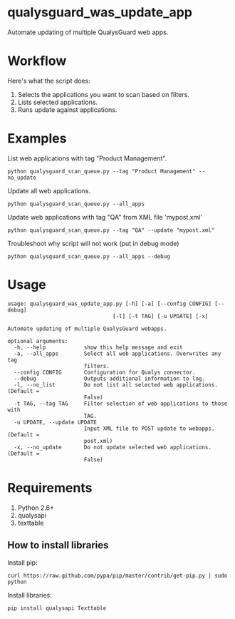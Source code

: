 qualysguard_was_update_app
==========================

Automate updating of multiple QualysGuard web apps.

Workflow
========

Here's what the script does:

1. Selects the applications you want to scan based on filters.
2. Lists selected applications.
3. Runs update against applications.

Examples
========
List web applications with tag "Product Management".

    python qualysguard_scan_queue.py --tag "Product Management" --no_update

Update all web applications.

    python qualysguard_scan_queue.py --all_apps

Update web applications with tag "QA" from XML file 'mypost.xml'

    python qualysguard_scan_queue.py --tag "QA" --update "mypost.xml"

Troubleshoot why script will not work (put in debug mode)

    python qualysguard_scan_queue.py --all_apps --debug

Usage
=====

    usage: qualysguard_was_update_app.py [-h] [-a] [--config CONFIG] [--debug]
                                     [-l] [-t TAG] [-u UPDATE] [-x]

    Automate updating of multiple QualysGuard webapps.
    
    optional arguments:
      -h, --help            show this help message and exit
      -a, --all_apps        Select all web applications. Overwrites any tag
                            filters.
      --config CONFIG       Configuration for Qualys connector.
      --debug               Outputs additional information to log.
      -l, --no_list         Do not list all selected web applications. (Default =
                            False)
      -t TAG, --tag TAG     Filter selection of web applications to those with
                            TAG.
      -u UPDATE, --update UPDATE
                            Input XML file to POST update to webapps. (Default =
                            post.xml)
      -x, --no_update       Do not update selected web applications. (Default =
                            False)


Requirements
============

1. Python 2.6+
2. qualysapi
3. texttable

How to install libraries
------------------------

Install pip:

    curl https://raw.github.com/pypa/pip/master/contrib/get-pip.py | sudo python

Install libraries:

    pip install qualysapi Texttable
